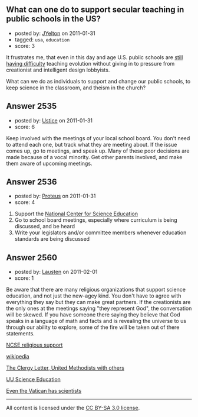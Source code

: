 ## What can one do to support secular teaching in public schools in the US?

- posted by: [JYelton](https://stackexchange.com/users/-1/585-jyelton) on 2011-01-31
- tagged: `usa`, `education`
- score: 3

It frustrates me, that even in this day and age U.S. public schools are [still having difficulty][1] teaching evolution without giving in to pressure from creationist and intelligent design lobbyists.

What can we do as individuals to support and change our public schools, to keep science in the classroom, and theism in the church?


  [1]: http://www.wired.com/wiredscience/2011/01/scopes-weeps/?utm_source=feedburner&utm_medium=feed&utm_campaign=Feed%3A+wired%2Findex+%28Wired%3A+Index+3+%28Top+Stories+2%29%29


## Answer 2535

- posted by: [Ustice](https://stackexchange.com/users/-1/541-ustice) on 2011-01-31
- score: 6

<p>Keep involved with the meetings of your local school board. You don't need to attend each one, but track what they are meeting about. If the issue comes up, go to meetings, and speak up. Many of these poor decisions are made because of a vocal minority. Get other parents involved, and make them aware of upcoming meetings.</p>



## Answer 2536

- posted by: [Proteus](https://stackexchange.com/users/-1/940-proteus) on 2011-01-31
- score: 4

<ol>
<li>Support the <a href="http://ncse.org" rel="nofollow">National Center for Science Education</a></li>
<li>Go to school board meetings, especially where curriculum is being discussed, and be heard</li>
<li>Write your legislators and/or committee members whenever education standards are being discussed</li>
</ol>



## Answer 2560

- posted by: [Lausten](https://stackexchange.com/users/-1/584-lausten) on 2011-02-01
- score: 1

<p>Be aware that there are many religious organizations that support science education, and not just the new-agey kind. You don't have to agree with everything they say but they can make great partners. If the creationists are the only ones at the meetings saying "they represent God", the conversation will be skewed. If you have someone there saying they believe that God speaks in a language of math and facts and is revealing the universe to us through our ability to explore, some of the fire will be taken out of there statements.</p>

<p><a href="http://ncse.com/media/voices/religion" rel="nofollow">NCSE religious support</a></p>

<p><a href="http://en.wikipedia.org/wiki/Level_of_support_for_evolution" rel="nofollow">wikipedia</a></p>

<p><a href="http://www.mnsci.org/index.php?id=42" rel="nofollow">The Clergy Letter, United Methodists with others</a></p>

<p><a href="http://www.thegreatstory.org/" rel="nofollow">UU Science Education</a></p>

<p><a href="http://www.acfnewsource.org/science/vatican_science.html" rel="nofollow">Even the Vatican has scientists</a></p>




---

All content is licensed under the [CC BY-SA 3.0 license](https://creativecommons.org/licenses/by-sa/3.0/).
